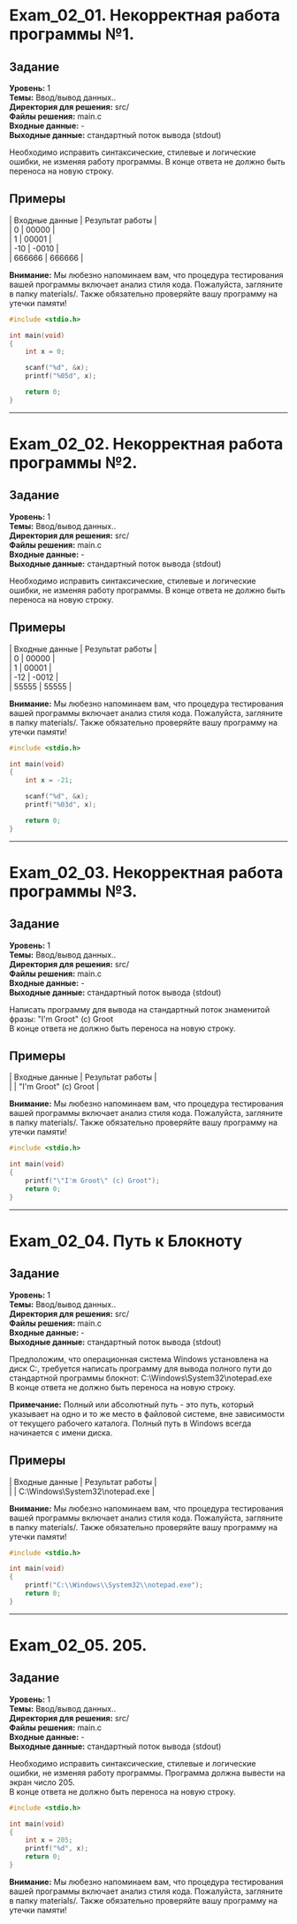 # Exam_02_01. Некорректная работа программы №1.

## Задание

**Уровень:** 1  
**Темы:** Ввод/вывод данных..  
**Директория для решения:** src/  
**Файлы решения:** main.c  
**Входные данные:** -  
**Выходные данные:** стандартный поток вывода (stdout)  

Необходимо исправить синтаксические, стилевые и логические ошибки, не изменяя работу программы. В конце ответа не должно быть переноса на новую строку.


## Примеры

| Входные данные | Результат работы |  
| 0 | 00000 |  
| 1 | 00001 |  
| -10 | -0010 |  
| 666666 | 666666 |  

**Внимание:** Мы любезно напоминаем вам, что процедура тестирования вашей программы включает анализ стиля кода. Пожалуйста, загляните в папку materials/. Также обязательно проверяйте вашу программу на утечки памяти!

```c
#include <stdio.h>

int main(void)
{
    int x = 0;

    scanf("%d", &x);
    printf("%05d", x);

    return 0;
}
```

________________________________

# Exam_02_02. Некорректная работа программы №2.

## Задание

**Уровень:** 1  
**Темы:** Ввод/вывод данных..  
**Директория для решения:** src/  
**Файлы решения:** main.c  
**Входные данные:** -  
**Выходные данные:** стандартный поток вывода (stdout)  

Необходимо исправить синтаксические, стилевые и логические ошибки, не изменяя работу программы. В конце ответа не должно быть переноса на новую строку.

## Примеры

| Входные данные | Результат работы |  
| 0 | 00000 |  
| 1 | 00001 |  
| -12 | -0012 |  
| 55555 | 55555 |  

**Внимание:** Мы любезно напоминаем вам, что процедура тестирования вашей программы включает анализ стиля кода. Пожалуйста, загляните в папку materials/. Также обязательно проверяйте вашу программу на утечки памяти!
```c
#include <stdio.h>

int main(void)
{
    int x = -21;

    scanf("%d", &x);
    printf("%03d", x);

    return 0;
}
```

________________________________

# Exam_02_03. Некорректная работа программы №3.

## Задание

**Уровень:** 1  
**Темы:** Ввод/вывод данных..  
**Директория для решения:** src/  
**Файлы решения:** main.c  
**Входные данные:** -  
**Выходные данные:** стандартный поток вывода (stdout)  

Написать программу для вывода на стандартный поток знаменитой фразы: "I'm Groot" (c) Groot  
В конце ответа не должно быть переноса на новую строку.

## Примеры

| Входные данные | Результат работы |  
| | "I'm Groot" (c) Groot |  

**Внимание:** Мы любезно напоминаем вам, что процедура тестирования вашей программы включает анализ стиля кода. Пожалуйста, загляните в папку materials/. Также обязательно проверяйте вашу программу на утечки памяти!
```c
#include <stdio.h>

int main(void)
{
    printf("\"I'm Groot\" (c) Groot");
    return 0;
}
```
________________________________

# Exam_02_04. Путь к Блокноту

## Задание

**Уровень:** 1  
**Темы:** Ввод/вывод данных..  
**Директория для решения:** src/  
**Файлы решения:** main.c  
**Входные данные:** -  
**Выходные данные:** стандартный поток вывода (stdout)  

Предположим, что операционная система Windows установлена на диск С:, требуется написать программу для вывода полного пути до стандартной программы блокнот: C:\Windows\System32\notepad.exe  
В конце ответа не должно быть переноса на новую строку.

**Примечание:** Полный или абсолютный путь - это путь, который указывает на одно и то же место в файловой системе, вне зависимости от текущего рабочего каталога. Полный путь в Windows всегда начинается с имени диска.

## Примеры
| Входные данные | Результат работы |  
| | C:\Windows\System32\notepad.exe |  

**Внимание:** Мы любезно напоминаем вам, что процедура тестирования вашей программы включает анализ стиля кода. Пожалуйста, загляните в папку materials/. Также обязательно проверяйте вашу программу на утечки памяти!
```c
#include <stdio.h>

int main(void)
{
    printf("C:\\Windows\\System32\\notepad.exe");
    return 0;
}
```
________________________________

# Exam_02_05. 205.

## Задание

**Уровень:** 1  
**Темы:** Ввод/вывод данных..  
**Директория для решения:** src/  
**Файлы решения:** main.c  
**Входные данные:** -  
**Выходные данные:** стандартный поток вывода (stdout)  

Необходимо исправить синтаксические, стилевые и логические ошибки, не изменяя работу программы. Программа должна  вывести на экран число 205.  
В конце ответа не должно быть переноса на новую строку.

```c
#include <stdio.h>

int main(void)
{
    int x = 205;
    printf("%d", x);
    return 0;
}
```

**Внимание:** Мы любезно напоминаем вам, что процедура тестирования вашей программы включает анализ стиля кода. Пожалуйста, загляните в папку materials/. Также обязательно проверяйте вашу программу на утечки памяти!
